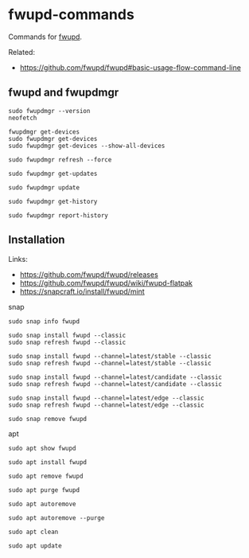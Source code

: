 # fwupd-commands
Commands for [fwupd](https://github.com/fwupd/fwupd).

Related:
- https://github.com/fwupd/fwupd#basic-usage-flow-command-line

## fwupd and fwupdmgr
```
sudo fwupdmgr --version
neofetch

fwupdmgr get-devices
sudo fwupdmgr get-devices
sudo fwupdmgr get-devices --show-all-devices

sudo fwupdmgr refresh --force

sudo fwupdmgr get-updates

sudo fwupdmgr update

sudo fwupdmgr get-history

sudo fwupdmgr report-history
```

## Installation

Links:
- https://github.com/fwupd/fwupd/releases
- https://github.com/fwupd/fwupd/wiki/fwupd-flatpak
- https://snapcraft.io/install/fwupd/mint

snap
```
sudo snap info fwupd

sudo snap install fwupd --classic
sudo snap refresh fwupd --classic

sudo snap install fwupd --channel=latest/stable --classic
sudo snap refresh fwupd --channel=latest/stable --classic

sudo snap install fwupd --channel=latest/candidate --classic
sudo snap refresh fwupd --channel=latest/candidate --classic

sudo snap install fwupd --channel=latest/edge --classic
sudo snap refresh fwupd --channel=latest/edge --classic

sudo snap remove fwupd
```

apt
```
sudo apt show fwupd

sudo apt install fwupd

sudo apt remove fwupd

sudo apt purge fwupd

sudo apt autoremove

sudo apt autoremove --purge

sudo apt clean

sudo apt update
```

